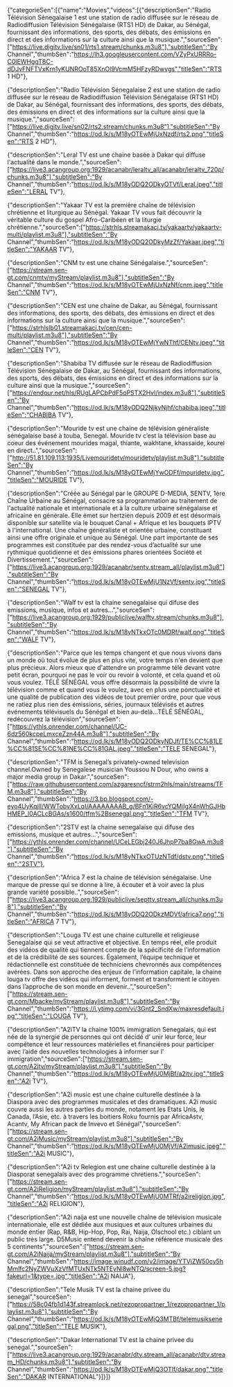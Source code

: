 {"categorieSen":[{"name":"Movies","videos":[{"descriptionSen":"Radio Télévision Sénegalaise 1 est une station de radio diffusée sur le réseau de Radiodiffusion Télévision Sénégalaise (RTS1 HD) de Dakar, au Sénégal, fournissant des informations, des sports, des débats, des émissions en direct et des informations sur la culture ainsi que la musique.","sourceSen":["https://live.digitv.live/sn01/rts1.stream/chunks.m3u8"],"subtitleSen":"By Channel","thumbSen":"https://lh3.googleusercontent.com/VZyPxURRRo-C0lEWHggT8C-dDJvFNFTVxKrn1yKUNROoT85XnOl9VcmM5HFzyRDwvgs","titleSen":"RTS 1 HD"},

{"descriptionSen":"Radio Télévision Sénegalaise 2 est une station de radio diffusée sur le réseau de Radiodiffusion Télévision Sénégalaise (RTS1 HD) de Dakar, au Sénégal, fournissant des informations, des sports, des débats, des émissions en direct et des informations sur la culture ainsi que la musique.","sourceSen":["https://live.digitv.live/sn02/rts2.stream/chunks.m3u8"],"subtitleSen":"By Channel","thumbSen":"https://od.lk/s/M18yOTEwMjUxNzdf/rts2.png","titleSen":"RTS 2 HD"},

{"descriptionSen":"Leral TV est une chaine basée à Dakar qui diffuse l'actualité dans le monde.","sourceSen":["https://live3.acangroup.org:1929/acanabr/leraltv_all/acanabr/leraltv_720p/chunks.m3u8"],"subtitleSen":"By Channel","thumbSen":"https://od.lk/s/M18yODQ2ODkyOTVf/Leral.jpeg","titleSen":"LERAL TV"},

{"descriptionSen":"Yakaar TV est la première chaîne de télévision chrétienne et liturgique au Sénégal. Yakaar TV vous fait découvrir la véritable culture du gospel Afro-Caribéen et la liturgie chrétienne.","sourceSen":["https://strhls.streamakaci.tv/yakaartv/yakaartv-multi/playlist.m3u8"],"subtitleSen":"By Channel","thumbSen":"https://od.lk/s/M18yODQ2ODkyMzZf/Yakaar.jpeg","titleSen":"YAKAAR TV"},

{"descriptionSen":"CNM tv est une chaine Sénégalaise.","sourceSen":["https://stream.sen-gt.com/cnmtv/myStream/playlist.m3u8"],"subtitleSen":"By Channel","thumbSen":"https://od.lk/s/M18yOTEwMjUxNzNf/cnm.jpeg","titleSen":"CNM TV"},

{"descriptionSen":"CEN est une chaine de Dakar, au Sénégal, fournissant des informations, des sports, des débats, des émissions en direct et des informations sur la culture ainsi que la musique.","sourceSen":["https://strhlslb01.streamakaci.tv/cen/cen-multi/playlist.m3u8"],"subtitleSen":"By Channel","thumbSen":"https://od.lk/s/M18yOTEwMjYwNThf/CENtv.jpeg","titleSen":"CEN TV"},

{"descriptionSen":"Shabiba TV diffusée sur le réseau de Radiodiffusion Télévision Sénégalaise de Dakar, au Sénégal, fournissant des informations, des sports, des débats, des émissions en direct et des informations sur la culture ainsi que la musique.","sourceSen":["https://endour.net/hls/RUgLAPCbPdF5oPSTX2Hvl/index.m3u8"],"subtitleSen":"By Channel","thumbSen":"https://od.lk/s/M18yODQ2NjkyNjhf/chabiba.jpeg","titleSen":"CHABIBA TV"},

{"descriptionSen":"Mouride tv est une chaine de télévision généraliste sénégalaise basé à touba, Senegal. Mouride tv c’est la télévision base au coeur des événement mourides magal, thiante, wakhtane, khassaide, kourel en direct..","sourceSen":["http://51.81.109.113:1935/Livemouridetv/mouridetv/playlist.m3u8"],"subtitleSen":"By Channel","thumbSen":"https://od.lk/s/M18yOTEwMjYwODFf/mouridetv.jpg","titleSen":"MOURIDE TV"},

{"descriptionSen":"Créée au Sénégal par le GROUPE D-MEDIA, SENTV, 1ère Chaîne Urbaine au Sénégal, consacre sa programmation au traitement de l'actualité nationale et internationale et à la culture urbaine sénégalaise et africaine en générale. Elle émet sur hertzien depuis 2009 et est désormais disponible sur satellite via le bouquet Canal + Afrique et les bouquets IPTV à l'international. Une chaîne généraliste et orientée urbaine, constituant ainsi une offre originale et unique au Sénégal. Une part importante de ses programmes est constituée par des rendez-vous d’actualité sur une rythmique quotidienne et des émissions phares orientées Société et Divertissement.","sourceSen":["https://live3.acangroup.org:1929/acanabr/sentv.stream_all/playlist.m3u8"],"subtitleSen":"By Channel","thumbSen":"https://od.lk/s/M18yOTEwMjU1NzVf/sentv.jpg","titleSen":"SENEGAL TV"},

{"descriptionSen":"Walf tv est la chaine senegalaise qui difuse des emissions, musique, infos et autres...","sourceSen":["https://live3.acangroup.org:1929/publiclive/walftv.stream/chunks.m3u8"],"subtitleSen":"By Channel","thumbSen":"https://od.lk/s/M18yNTkxOTc0MDRf/walf.png","titleSen":"WALF TV"},

{"descriptionSen":"Parce que les temps changent et que nous vivons dans un monde où tout évolue de plus en plus vite, votre temps n'en devient que plus précieux. Alors mieux que d'attendre un programme télé devant votre petit écran, pourquoi ne pas le voir ou revoir à volonté, et cela quand et où vous voulez. TÉLÉ SÉNÉGAL vous offre désormais la possibilité de vivre la télévision comme et quand vous le voulez, avec en plus une ponctualité et une qualité de publication des vidéos de tout premier ordre, pour que vous ne ratiez plus rien des émissions, séries, journaux télévisés et autres événements télévisuels du Sénégal et bien au-delà…TÉLÉ SÉNÉGAL, redécouvrez la télévision","sourceSen":["https://ythls.onrender.com/channel/UC-6dz560kcpeLmxceZzn44A.m3u8"],"subtitleSen":"By Channel","thumbSen":"https://od.lk/s/M18yODQ2ODkyNDJf/TE%CC%81LE%CC%81SE%CC%81NE%CC%81GAL.jpeg","titleSen":"TELE SENEGAL"},

{"descriptionSen":"TFM is Senegal’s privately-owned television channel.Owned by Senegalese musician Youssou N Dour, who owns a major media group in Dakar.","sourceSen":["https://raw.githubusercontent.com/azgaresncf/strm2hls/main/streams/TFM.m3u8"],"subtitleSen":"By Channel","thumbSen":"https://3.bp.blogspot.com/-eyo4UyKqjlI/WWTobvXxLqI/AAAAAAAAB_g/BFn1KiR6vcYQMilgX4nWhGJHbHMEP_l0ACLcBGAs/s1600/tfm%2Bsenegal.png","titleSen":"TFM TV"},

{"descriptionSen":"2STV est la chaine senegalaise qui difuse des emissions, musique et autres...","sourceSen":["https://ythls.onrender.com/channel/UCeLEGbj240J6JhpP7ba8GwA.m3u8"],"subtitleSen":"By Channel","thumbSen":"https://od.lk/s/M18yNTkxOTUzNTdf/dstv.png","titleSen":"2STV"},

{"descriptionSen":"Africa 7 est la chaine de télévision sénégalaise. Une marque de presse qui se donne à lire, à écouter et à voir avec la plus grande variété possible..","sourceSen":["https://live3.acangroup.org:1929/publiclive/septtv.stream_all/chunks.m3u8"],"subtitleSen":"By Channel","thumbSen":"https://od.lk/s/M18yODQ2ODkzMDVf/africa7.png","titleSen":"AFRICA 7 TV"},

{"descriptionSen":"Louga TV est une chaine culturelle et religieuse Senegalaise qui se veut attractive et objective. En temps réel, elle produit des vidéos de qualité qui tiennent compte de la spécificité de l’information et de la crédibilité de ses sources. Également, l’équipe technique et rédactionnelle est constituée de techniciens chevronnés aux compétences avérées. Dans son approche des enjeux de l’information capitale, la chaine louga tv offre des vidéos qui informent, forment et transforment le citoyen dans l’approche de son monde en devenir..","sourceSen":["https://stream.sen-gt.com/Mbacke/myStream/playlist.m3u8"],"subtitleSen":"By Channel","thumbSen":"https://i.ytimg.com/vi/3Gnt2_SndXw/maxresdefault.jpg","titleSen":"LOUGA TV"},

{"descriptionSen":"A2iTV la chaine 100% immigration Senegalais, qui est née de la synergie de personnes qui ont décidé d’ unir leur force, leur compétence et leur ressources matérielles et financiéres pour participer avec l’aide des nouvelles technologies à informer sur l’ immigration","sourceSen":["https://stream.sen-gt.com/A2itv/myStream/playlist.m3u8"],"subtitleSen":"By Channel","thumbSen":"https://od.lk/s/M18yOTEwMjU0MjBf/a2itv.jpg","titleSen":"A2i TV"},

{"descriptionSen":"A2i music est une chaine culturelle destinée à la Diaspora avec des programmes musicales et des dramatiques. A2i music couvre aussi les autres parties du monde, notament les Etats Unis, le Canada, l’Asie, etc. à travers les boitiers Roku fournis par AfricaAstv, Acantv, My African pack de Invevo et Sénégal","sourceSen":["https://stream.sen-gt.com/A2iMusic/myStream/playlist.m3u8"],"subtitleSen":"By Channel","thumbSen":"https://od.lk/s/M18yOTEwMjU0MjVf/A2imusic.jpeg","titleSen":"A2i MUSIC"},

{"descriptionSen":"A2i tv Relegion est une chaine culturelle destinée à la Diasporat senegalais avec des programme chretiens.","sourceSen":["https://stream.sen-gt.com/A2iReligion/myStream/playlist.m3u8"],"subtitleSen":"By Channel","thumbSen":"https://od.lk/s/M18yOTEwMjU0MTRf/a2ireligion.jpg","titleSen":"A2i RELIGION"},

{"descriptionSen":"A2i naija est une nouvelle chaîne de télévision musicale internationale, elle est dédiée aux musiques et aux cultures urbaines du monde entier (Rap, R&B, Hip-Hop, Pop, Rai, Naija, Olschool etc.) ciblant un public très large. D5Music entend devenir la chaîne référence musicale des 5 continents","sourceSen":["https://stream.sen-gt.com/A2iNaija/myStream/playlist.m3u8"],"subtitleSen":"By Channel","thumbSen":"https://image.winudf.com/v2/image/YTVjZW50cy5hMmlfc2NyZWVuXzVfMTUxNTk5NTEyNl8wNTQ/screen-5.jpg?fakeurl=1&type=.jpg","titleSen":"A2i NAIJA"},

{"descriptionSen":"Tele Musik TV est la chaine privee du senegal","sourceSen":["https://58c04fb1d143f.streamlock.net/rezopropartner_1/rezopropartner_1/playlist.m3u8"],"subtitleSen":"By Channel","thumbSen":"https://od.lk/s/M18yOTEwMjQ3MTBf/telemusiksenegal.png","titleSen":"TELE MUSIK"},

{"descriptionSen":"Dakar International TV est la chaine privee du senegal.","sourceSen":["https://live3.acangroup.org:1929/acanabr/dtv.stream_all/acanabr/dtv.stream_HD/chunks.m3u8"],"subtitleSen":"By Channel","thumbSen":"https://od.lk/s/M18yOTEwMjQ3OTlf/dakar.png","titleSen":"DAKAR INTERNATIONAL"}]}]}
